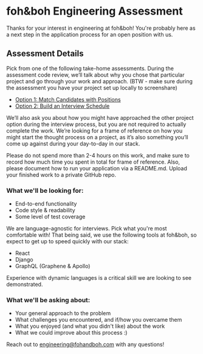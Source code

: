 # foh&boh Engineering Assessment

Thanks for your interest in engineering at foh&boh! You're probably here as a next step in the application process for an open position with us. 

## Assessment Details
Pick from one of the following take-home assessments. During the assessment code review, we’ll talk about why you chose that particular project and go through your work and approach. (BTW - make sure during the assessment you have your project set up locally to screenshare)

 * [Option 1: Match Candidates with Positions](option1/)
 * [Option 2: Build an Interview Schedule](option2/)

We’ll also ask you about how you might have approached the other project option during the interview process, but you are not required to actually complete the work. We’re looking for a frame of reference on how you might start the thought process on a project, as it’s also something you’ll come up against during your day-to-day in our stack.

Please do not spend more than 2-4 hours on this work, and make sure to record how much time you spent in total for frame of reference. Also, please document how to run your application via a README.md. Upload your finished work to a private GitHub repo.

### What we'll be looking for:
 * End-to-end functionality
 * Code style & readability
 * Some level of test coverage

We are language-agnostic for interviews. Pick what you're most comfortable with!  That being said, we use the following tools at foh&boh, so expect to get up to speed quickly with our stack:

 * React
 * Django
 * GraphQL (Graphene & Apollo)

Experience with dynamic languages is a critical skill we are looking to see demonstrated.

### What we'll be asking about:
 * Your general approach to the problem
 * What challenges you encountered, and if/how you overcame them
 * What you enjoyed (and what you didn't like) about the work
 * What we could improve about this process :)

Reach out to engineering@fohandboh.com with any questions!
